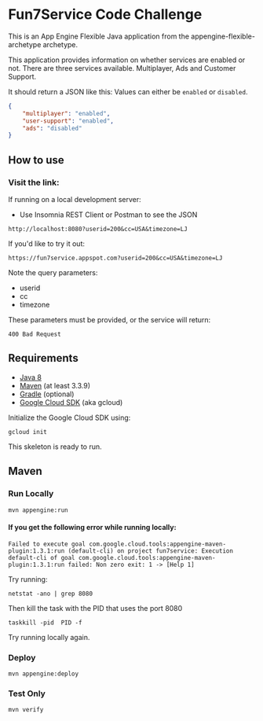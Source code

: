 Fun7Service Code Challenge
============================

This is an App Engine Flexible Java application from the appengine-flexible-archetype archetype.

This application provides information on whether services are enabled or not. There are three services available. Multiplayer, Ads and Customer Support.

It should return a JSON like this:
Values can either be `enabled` or `disabled`.

```json
{
	"multiplayer": "enabled",
    "user-support": "enabled",
    "ads": "disabled"
}
```

## How to use
### Visit the link:

If running on a local development server:

* Use Insomnia REST Client or Postman to see the JSON

```http
http://localhost:8080?userid=200&cc=USA&timezone=LJ
```

If you'd like to try it out:

```http
https://fun7service.appspot.com?userid=200&cc=USA&timezone=LJ
```

Note the query parameters:

 - userid
- cc
- timezone

These parameters must be provided, or the service will return:

    400 Bad Request

## Requirements

* [Java 8](http://www.oracle.com/technetwork/java/javase/downloads/index.html)
* [Maven](https://maven.apache.org/download.cgi) (at least 3.3.9)
* [Gradle](https://gradle.org/gradle-download/) (optional)
* [Google Cloud SDK](https://cloud.google.com/sdk/) (aka gcloud)

Initialize the Google Cloud SDK using:

    gcloud init

This skeleton is ready to run.

## Maven

### Run Locally

    mvn appengine:run
#### If you get the following error while running locally:

    Failed to execute goal com.google.cloud.tools:appengine-maven-plugin:1.3.1:run (default-cli) on project fun7service: Execution default-cli of goal com.google.cloud.tools:appengine-maven-plugin:1.3.1:run failed: Non zero exit: 1 -> [Help 1]

Try running:

    netstat -ano | grep 8080
Then kill the task with the PID that uses the port 8080

    taskkill -pid  PID -f

Try running locally again.

### Deploy

    mvn appengine:deploy

### Test Only

    mvn verify
